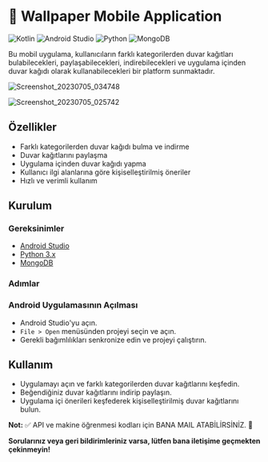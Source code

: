 # 🌟 Wallpaper Mobile Application

![Kotlin](https://img.shields.io/badge/Kotlin-7F52FF?logo=kotlin&logoColor=white)
![Android Studio](https://img.shields.io/badge/Android%20Studio-3DDC84?logo=android-studio&logoColor=white)
![Python](https://img.shields.io/badge/Python-3776AB?logo=python&logoColor=white)
![MongoDB](https://img.shields.io/badge/MongoDB-47A248?logo=mongodb&logoColor=white)

Bu mobil uygulama, kullanıcıların farklı kategorilerden duvar kağıtları bulabilecekleri, paylaşabilecekleri, indirebilecekleri ve uygulama içinden duvar kağıdı olarak kullanabilecekleri bir platform sunmaktadır.

![Screenshot_20230705_034748](https://github.com/AgahuseynSafarzade/Wallpaper-App/assets/149402548/ae320612-1e40-4560-a67b-f172f357af28)

![Screenshot_20230705_025742](https://github.com/AgahuseynSafarzade/Wallpaper-App/assets/149402548/5746c502-cab8-4b82-aa80-9a16c89c05a4)

## Özellikler

- Farklı kategorilerden duvar kağıdı bulma ve indirme
- Duvar kağıtlarını paylaşma
- Uygulama içinden duvar kağıdı yapma
- Kullanıcı ilgi alanlarına göre kişiselleştirilmiş öneriler
- Hızlı ve verimli kullanım

## Kurulum

### Gereksinimler

- [Android Studio](https://developer.android.com/studio)
- [Python 3.x](https://www.python.org/)
- [MongoDB](https://www.mongodb.com/)

### Adımlar
   
### Android Uygulamasının Açılması

- Android Studio'yu açın.
- `File > Open` menüsünden projeyi seçin ve açın.
- Gerekli bağımlılıkları senkronize edin ve projeyi çalıştırın.

## Kullanım

- Uygulamayı açın ve farklı kategorilerden duvar kağıtlarını keşfedin.
- Beğendiğiniz duvar kağıtlarını indirip paylaşın.
- Uygulama içi önerileri keşfederek kişiselleştirilmiş duvar kağıtlarını bulun.

**Not:**
✅ API ve makine öğrenmesi kodları için BANA MAIL ATABİLİRSİNİZ. 📧

**Sorularınız veya geri bildirimleriniz varsa, lütfen bana iletişime geçmekten çekinmeyin!**
